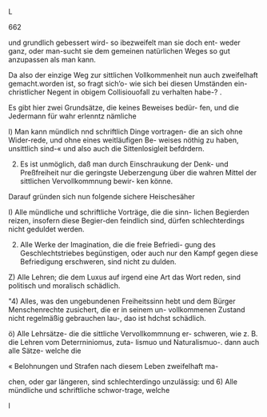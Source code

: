 L

662

und grundlich gebessert wird- so ibezweifelt man sie doch ent-
weder ganz, oder man-sucht sie dem gemeinen natürlichen
Weges so gut anzupassen als man kann.

Da also der einzige Weg zur sittlichen Vollkommenheit
nun auch zweifelhaft gemacht.worden ist, so fragt sich’o- wie
sich bei diesen Umständen ein-christlicher Negent in obigem
Collisiouofall zu verhalten habe-? .

Es gibt hier zwei Grundsätze, die keines Beweises bedür-
fen, und die Jedermann für wahr erlenntz nämliche

l) Man kann mündlich nnd schriftlich Dinge vortragen-
die an sich ohne Wider-rede, und ohne eines weitläufigen Be-
weises nöthig zu haben, unsittlich sind-« und also auch die
Sittenlosigleit befdrdern.

2) Es ist unmöglich, daß man durch Einschraukung der
Denk- und Preßfreiheit nur die geringste Ueberzengung über
die wahren Mittel der sittlichen Vervollkommnung bewir-
ken könne.

Darauf gründen sich nun folgende sichere Heischesäher

I) Alle mündliche und schriftliche Vorträge, die die sinn-
lichen Begierden reizen, insofern diese Begier-den feindlich
sind, dürfen schlechterdings nicht geduldet werden.

2) Alle Werke der Imagination, die die freie Befriedi-
gung des Geschlechtstriebes begünstigen, oder auch nur den
Kampf gegen diese Befriedigung erschweren, sind nicht zu
dulden.

Z) Alle Lehren; die dem Luxus auf irgend eine Art das
Wort reden, sind politisch und moralisch schädlich.

"4) Alles, was den ungebundenen Freiheitssinn hebt und
dem Bürger Menschenrechte zusichert, die er in seinem un-
vollkommenen Zustand nicht regelmäßig gebrauchen lau-, dao
ist hdchst schädlich.

ö) Alle Lehrsätze- die die sittliche Vervollkommnung er-
schweren, wie z. B. die Lehren vom Deterrniniomus, zuta-
lismuo und Naturalismuo-. dann auch alle Sätze- welche die

« Belohnungen und Strafen nach diesem Leben zweifelhaft ma-

chen, oder gar längeren, sind schlechterdingo unzulässig: und
6) Alle mündliche und schriftliche schwor-trage, welche

l

